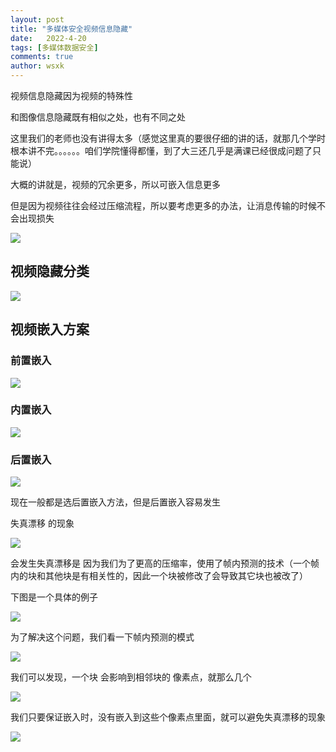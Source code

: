 ```yaml
---
layout: post
title: "多媒体安全视频信息隐藏"
date:   2022-4-20
tags: [多媒体数据安全]
comments: true
author: wsxk
---
```


视频信息隐藏因为视频的特殊性

和图像信息隐藏既有相似之处，也有不同之处

这里我们的老师也没有讲得太多（感觉这里真的要很仔细的讲的话，就那几个学时根本讲不完。。。。。。咱们学院懂得都懂，到了大三还几乎是满课已经很成问题了只能说）

大概的讲就是，视频的冗余更多，所以可嵌入信息更多

但是因为视频往往会经过压缩流程，所以要考虑更多的办法，让消息传输的时候不会出现损失



![](https://raw.githubusercontent.com/wsxk/wsxk_pictures/main/%E5%A4%9A%E5%AA%92%E4%BD%93%E5%AE%89%E5%85%A8/30.png)

## 视频隐藏分类

![](https://raw.githubusercontent.com/wsxk/wsxk_pictures/main/%E5%A4%9A%E5%AA%92%E4%BD%93%E5%AE%89%E5%85%A8/31.png)


## 视频嵌入方案

### 前置嵌入

![](https://raw.githubusercontent.com/wsxk/wsxk_pictures/main/%E5%A4%9A%E5%AA%92%E4%BD%93%E5%AE%89%E5%85%A8/32.png)

### 内置嵌入

![](https://raw.githubusercontent.com/wsxk/wsxk_pictures/main/%E5%A4%9A%E5%AA%92%E4%BD%93%E5%AE%89%E5%85%A8/33.png)

### 后置嵌入

![](https://raw.githubusercontent.com/wsxk/wsxk_pictures/main/%E5%A4%9A%E5%AA%92%E4%BD%93%E5%AE%89%E5%85%A8/34.png)

现在一般都是选后置嵌入方法，但是后置嵌入容易发生

失真漂移 的现象

![](https://raw.githubusercontent.com/wsxk/wsxk_pictures/main/%E5%A4%9A%E5%AA%92%E4%BD%93%E5%AE%89%E5%85%A8/75.png)

会发生失真漂移是 因为我们为了更高的压缩率，使用了帧内预测的技术（一个帧内的块和其他块是有相关性的，因此一个块被修改了会导致其它块也被改了）

下图是一个具体的例子

![](https://raw.githubusercontent.com/wsxk/wsxk_pictures/main/%E5%A4%9A%E5%AA%92%E4%BD%93%E5%AE%89%E5%85%A8/76.png)

为了解决这个问题，我们看一下帧内预测的模式

![](https://raw.githubusercontent.com/wsxk/wsxk_pictures/main/%E5%A4%9A%E5%AA%92%E4%BD%93%E5%AE%89%E5%85%A8/77.png)

我们可以发现，一个块 会影响到相邻块的 像素点，就那么几个

![](https://raw.githubusercontent.com/wsxk/wsxk_pictures/main/%E5%A4%9A%E5%AA%92%E4%BD%93%E5%AE%89%E5%85%A8/78.png)

我们只要保证嵌入时，没有嵌入到这些个像素点里面，就可以避免失真漂移的现象

![](https://raw.githubusercontent.com/wsxk/wsxk_pictures/main/%E5%A4%9A%E5%AA%92%E4%BD%93%E5%AE%89%E5%85%A8/79.png)